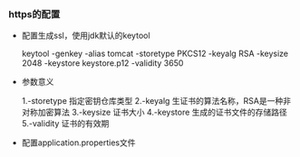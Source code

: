 ### https的配置
	
* 配置生成ssl，使用jdk默认的keytool

	keytool -genkey -alias tomcat  -storetype PKCS12 -keyalg RSA -keysize 2048  -keystore keystore.p12 -validity 3650

* 参数意义

	 1.-storetype 指定密钥仓库类型 
	 2.-keyalg 生证书的算法名称，RSA是一种非对称加密算法 
	 3.-keysize 证书大小 
	 4.-keystore 生成的证书文件的存储路径 
	 5.-validity 证书的有效期

* 配置application.properties文件

